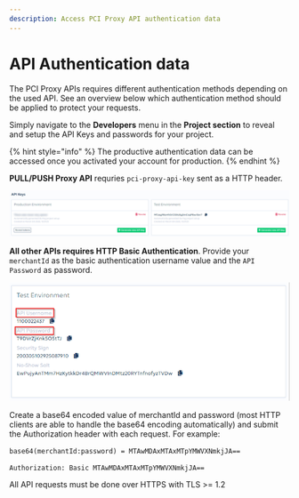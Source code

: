 ```yaml
---
description: Access PCI Proxy API authentication data
---
```


# API Authentication data

The PCI Proxy APIs requires different authentication methods depending on the used API. See an overview below which authentication method should be applied to protect your requests.   
  
Simply navigate to the **Developers** menu in the **Project section** to reveal and setup the API Keys and passwords for your project. 

{% hint style="info" %}
The productive authentication data can be accessed once you activated your account for production. 
{% endhint %}

  
**PULL/PUSH Proxy API** requries `pci-proxy-api-key` sent as a HTTP header. 

![pci-proxy-api-key](../.gitbook/assets/image%20%281%29.png)

**All other APIs requires HTTP Basic Authentication**. Provide your `merchantId` as the basic authentication username value and the `API Password` as password. 

![API Username and API Password](../.gitbook/assets/image%20%283%29.png)

Create a base64 encoded value of merchantId and password \(most HTTP clients are able to handle the base64 encoding automatically\) and submit the Authorization header with each request. For example:

```text
base64(merchantId:password) = MTAwMDAxMTAxMTpYMWVXNmkjJA==
```

```text
Authorization: Basic MTAwMDAxMTAxMTpYMWVXNmkjJA==
```

All API requests must be done over HTTPS with TLS &gt;= 1.2

